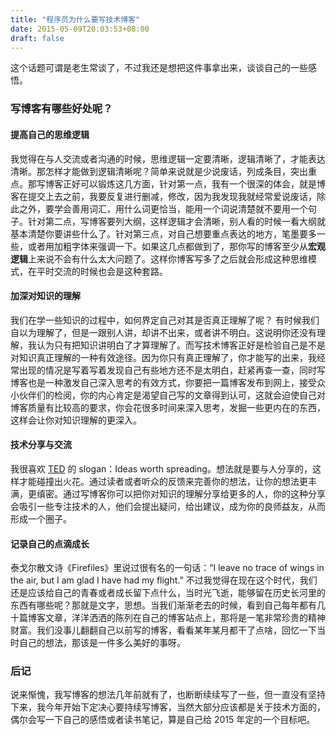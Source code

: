 ```yaml
---
title: "程序员为什么要写技术博客"
date: 2015-05-09T20:03:53+08:00
draft: false
---
```

这个话题可谓是老生常谈了，不过我还是想把这件事拿出来，谈谈自己的一些感悟。

<!--more-->

### 写博客有哪些好处呢？

#### 提高自己的思维逻辑

我觉得在与人交流或者沟通的时候，思维逻辑一定要清晰，逻辑清晰了，才能表达清晰。那怎样才能做到逻辑清晰呢？简单来说就是少说废话，列成条目，突出重点。那写博客正好可以锻炼这几方面，针对第一点，我有一个很深的体会，就是博客在提交上去之前，我要反复进行删减，修改，因为我发现我就经常爱说废话，除此之外，要学会善用词汇，用什么词更恰当，能用一个词说清楚就不要用一个句子。针对第二点，写博客要列大纲，这样逻辑才会清晰，别人看的时候一看大纲就基本清楚你要讲些什么了。针对第三点，对自己想要重点表达的地方，笔墨要多一些，或者用加粗字体来强调一下。如果这几点都做到了，那你写的博客至少从**宏观逻辑**上来说不会有什么太大问题了。这样你博客写多了之后就会形成这种思维模式，在平时交流的时候也会是这种套路。

#### 加深对知识的理解

我们在学一些知识的过程中，如何界定自己对其是否真正理解了呢？ 有时候我们自以为理解了，但是一跟别人讲，却讲不出来，或者讲不明白。这说明你还没有理解，我认为只有把知识讲明白了才算理解了。而写技术博客正好是检验自己是不是对知识真正理解的一种有效途径。因为你只有真正理解了，你才能写的出来，我经常出现的情况是写着写着发现自己有些地方还不是太明白，赶紧再查一查，同时写博客也是一种激发自己深入思考的有效方式，你要把一篇博客发布到网上，接受众小伙伴们的检阅，你的内心肯定是渴望自己写的文章得到认可，这就会迫使自己对博客质量有比较高的要求，你会花很多时间来深入思考，发掘一些更内在的东西，这样会让你对知识理解的更深入。


#### 技术分享与交流

我很喜欢 [TED](https://www.ted.com) 的 slogan：Ideas worth spreading。想法就是要与人分享的，这样才能碰撞出火花。通过读者或者听众的反馈来完善你的想法，让你的想法更丰满，更缜密。通过写博客你可以把你对知识的理解分享给更多的人，你的这种分享会吸引一些专注技术的人，他们会提出疑问，给出建议，成为你的良师益友，从而形成一个圈子。


#### 记录自己的点滴成长

泰戈尔散文诗《Firefiles》里说过很有名的一句话：“I leave no trace of wings in the air, but I am glad I have had my flight.” 不过我觉得在现在这个时代，我们还是应该给自己的青春或者成长留下点什么，当时光飞逝，能够留在历史长河里的东西有哪些呢？那就是文字，思想。当我们渐渐老去的时候，看到自己每年都有几十篇博客文章，洋洋洒洒的陈列在自己的博客站点上，那将是一笔非常珍贵的精神财富。我们没事儿翻翻自己以前写的博客，看看某年某月都干了点啥，回忆一下当时自己的想法，那该是一件多么美好的事呀。


### 后记

说来惭愧，我写博客的想法几年前就有了，也断断续续写了一些，但一直没有坚持下来，我今年开始下定决心要持续写博客，当然大部分应该都是关于技术方面的，偶尔会写一下自己的感悟或者读书笔记，算是自己给 2015 年定的一个目标吧。

